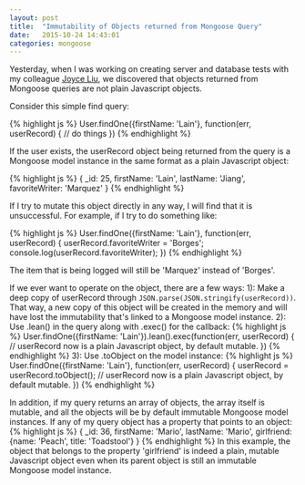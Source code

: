 ```yaml
---
layout: post
title:  "Immutability of Objects returned from Mongoose Query"
date:   2015-10-24 14:43:01
categories: mongoose
---
```


Yesterday, when I was working on creating server and database tests with my colleague [Joyce Liu](http://liujoycec.github.io/), we discovered that objects returned from Mongoose queries are not plain Javascript objects. 

Consider this simple find query: 

{% highlight js %}
User.findOne({firstName: 'Lain'}, function(err, userRecord) {
  // do things
})
{% endhighlight %}

If the user exists, the userRecord object being returned from the query is a Mongoose model instance in the same format as a plain Javascript object:

{% highlight js %}
{
  _id: 25,
  firstName: 'Lain',
  lastName: 'Jiang',
  favoriteWriter: 'Marquez'
}
{% endhighlight %}

If I try to mutate this object directly in any way, I will find that it is unsuccessful. For example, if I try to do something like:

{% highlight js %}
User.findOne({firstName: 'Lain'}, function(err, userRecord) {
  userRecord.favoriteWriter = 'Borges';
  console.log(userRecord.favoriteWriter);
})
{% endhighlight %}

The item that is being logged will still be 'Marquez' instead of 'Borges'. 

If we ever want to operate on the object, there are a few ways: 
1): Make a deep copy of userRecord through `JSON.parse(JSON.stringify(userRecord))`. That way, a new copy of this object will be created in the memory and will have lost the immutability that's linked to a Mongoose model instance.
2): Use .lean() in the query along with .exec() for the callback: 
{% highlight js %}
User.findOne({firstName: 'Lain'}).lean().exec(function(err, userRecord) {
  // userRecord now is a plain Javascript object, by default mutable.
})
{% endhighlight %}
3): Use .toObject on the model instance: 
{% highlight js %}
User.findOne({firstName: 'Lain'}, function(err, userRecord) {
  userRecord = userRecord.toObject();
  // userRecord now is a plain Javascript object, by default mutable.
})
{% endhighlight %}

In addition, if my query returns an array of objects, the array itself is mutable, and all the objects will be by default immutable Mongoose model instances. 
If any of my query object has a property that points to an object:
{% highlight js %}
{
  _id: 36,
  firstName: 'Mario',
  lastName: 'Mario',
  girlfriend: {name: 'Peach', title: 'Toadstool'}
}
{% endhighlight %}
In this example, the object that belongs to the property 'girlfriend' is indeed a plain, mutable Javascript object even when its parent object is still an immutable Mongoose model instance. 
